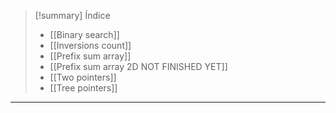> [!summary] Índice
> - [[Binary search]]
> - [[Inversions count]]
> - [[Prefix sum array]]
> - [[Prefix sum array 2D NOT FINISHED YET]]
> - [[Two pointers]]
> - [[Tree pointers]]

---